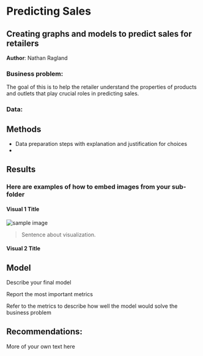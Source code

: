 # Predicting Sales
## Creating graphs and models to predict sales for retailers 
**Author**: Nathan Ragland 
### Business problem:
The goal of this is to help the retailer understand the properties of products and outlets that play crucial roles in predicting sales.
### Data:

## Methods
- Data preparation steps with explanation and justification for choices
- 
## Results
### Here are examples of how to embed images from your sub-folder
#### Visual 1 Title
![sample image](project1_sample_image.png)
> Sentence about visualization.
#### Visual 2 Title

## Model

Describe your final model

Report the most important metrics

Refer to the metrics to describe how well the model would solve the business problem

## Recommendations:

More of your own text here
